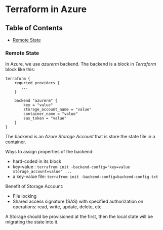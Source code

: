 # Terraform in Azure

## Table of Contents

- [Remote State](#remote-state)

### Remote State

In Azure, we use _azurerm_ backend. The backend is a block in _Terraform_ block like this:

```
terraform {
    requried_providers {
       ...
    }

    backend "azurerm" {
        key = "value"
        storage_account_name = "value"
        container_name = "value"
        sas_token = "value"
    }
}
```

The backend is an _Azure Storage Account_ that is store the state file in a container.

Ways to assign properties of the backend:

- hard-coded in its block
- key-value : `terrafrom init -backend-config='key=value storage_account=value' ...`
- a key-value file: `terrafrom init -backend-config=backend-config.txt`

Benefit of Storage Account:

- File locking
- Shared access signature (SAS) with specified authorization on operations: read, write, update, delete, etc

A Storage should be provisioned at the first, then the local state will be migrating the state into it.
